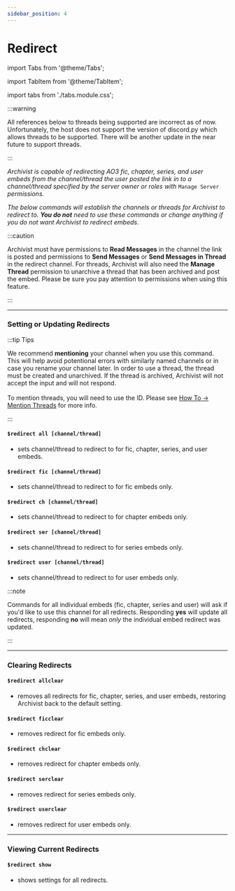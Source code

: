 ```yaml
---
sidebar_position: 4
---
```


# Redirect

import Tabs from '@theme/Tabs';

import TabItem from '@theme/TabItem';

import tabs from './tabs.module.css';

:::warning

All references below to threads being supported are incorrect as of now. Unfortunately, the host does not support the version of discord.py which allows threads to be supported. There will be another update in the near future to support threads.

:::


*Archivist is capable of redirecting AO3 fic, chapter, series, and user embeds from the channel/thread the user posted the link in to a channel/thread specified by the server owner or roles with* `Manage Server` *permissions.* 

*The below commands will establish the channels or threads for Archivist to redirect to. **You do not** need to use these commands or change anything if you do not want Archivist to redirect embeds.*

:::caution

Archivist must have permissions to **Read Messages** in the channel the link is posted and permissions to **Send Messages** or **Send Messages in Thread** in the redirect channel. For threads, Archivist will also need the **Manage Thread** permission to unarchive a thread that has been archived and post the embed. Please be sure you pay attention to permissions when using this feature.

:::

---

### Setting or Updating Redirects ###

:::tip Tips

<Tabs>
  <TabItem value="channels" label="Channels" attributes={{className: tabs.tablabel}}>We recommend <strong>mentioning</strong> your channel when you use this command. This will help avoid potentional errors with similarly named channels or in case you rename your channel later.</TabItem>
  <TabItem value="threads" label="Threads" attributes={{className: tabs.tablabel}}>In order to use a thread, the thread must be created and unarchived. If the thread is archived, Archivist will not accept the input and will not respond.<br /><br />To mention threads, you will need to use the ID. Please see <a href="/docs/How%20To/threads">How To &#8594; Mention Threads</a> for more info.</TabItem>
</Tabs>

:::

#### `$redirect all [channel/thread]` ####
- sets channel/thread to redirect to for fic, chapter, series, and user embeds.

#### `$redirect fic [channel/thread]` ####
- sets channel/thread to redirect to for fic embeds only.

#### `$redirect ch [channel/thread]` ####
- sets channel/thread to redirect to for chapter embeds only.

#### `$redirect ser [channel/thread]` ####
- sets channel/thread to redirect to for series embeds only.

#### `$redirect user [channel/thread]` ####
- sets channel/thread to redirect to for user embeds only.

:::note

Commands for all individual embeds (fic, chapter, series and user) will ask if you'd like to use this channel for all redirects. Responding **yes** will update all redirects, responding **no** will mean *only* the individual embed redirect was updated.

:::

---

### Clearing Redirects ###
#### `$redirect allclear` ####
- removes all redirects for fic, chapter, series, and user embeds, restoring Archivist back to the default setting.

#### `$redirect ficclear` ####
- removes redirect for fic embeds only.

#### `$redirect chclear` ####
- removes redirect for chapter embeds only.

#### `$redirect serclear` ####
- removes redirect for series embeds only.

#### `$redirect userclear` ####
- removes redirect for user embeds only.

---

### Viewing Current Redirects ###
#### `$redirect show` ####
- shows settings for all redirects.